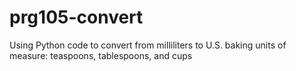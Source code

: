 # prg105-convert
Using Python code to convert from milliliters to U.S. baking units of measure: teaspoons, tablespoons, and cups
